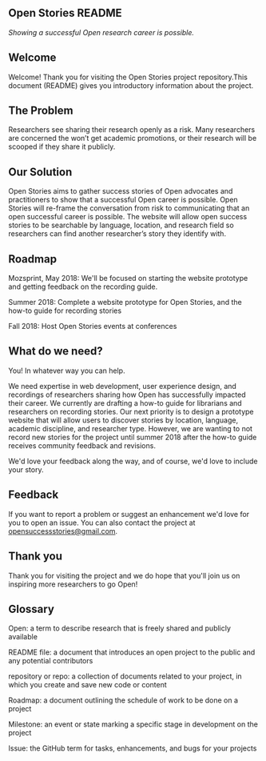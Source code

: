Open Stories README
----
_Showing a successful Open research career is possible._

Welcome
---
Welcome! Thank you for visiting the Open Stories project repository.This document (README) gives you introductory information about the project. 

The Problem
---
Researchers see sharing their research openly as a risk. Many researchers are concerned the won’t get academic promotions, or their research will be scooped if they share it publicly.

Our Solution
---
Open Stories aims to gather success stories of Open advocates and practitioners to show that a successful Open career is possible. Open Stories will re-frame the conversation from risk to communicating that an open successful career is possible. The website will allow open success stories to be searchable by language, location, and research field so researchers can find another researcher’s story they identify with.

Roadmap
---
Mozsprint, May 2018: We'll be focused on starting the website prototype and getting feedback on the recording guide.

Summer 2018: 
Complete a website prototype for Open Stories, and the how-to guide for recording stories 

Fall 2018:
Host Open Stories events at conferences

What do we need?
---
You! In whatever way you can help.

We need expertise in web development, user experience design, and recordings of researchers sharing how Open has successfully impacted their career. We currently are drafting a how-to guide for librarians and researchers on recording stories. Our next priority is to design a prototype website that will allow users to discover stories by location, language, academic discipline, and researcher type. However, we are wanting to not record new stories for the project until summer 2018 after the how-to guide receives community feedback and revisions. 

We'd love your feedback along the way, and of course, we'd love to include your story.

Feedback
---
If you want to report a problem or suggest an enhancement we'd love for you to open an issue. You can also contact the project at opensuccessstories@gmail.com.

Thank you
---
Thank you for visiting the project and we do hope that you'll join us on inspiring more researchers to go Open!

Glossary
---
Open: a term to describe research that is freely shared and publicly available 

README file: a document that introduces an open project to the public and any potential contributors

repository or repo: a collection of documents related to your project, in which you create and save new code or content

Roadmap: a document outlining the schedule of work to be done on a project

Milestone: an event or state marking a specific stage in development on the project

Issue: the GitHub term for tasks, enhancements, and bugs for your projects
